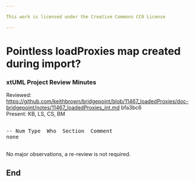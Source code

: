 ```yaml
---

This work is licensed under the Creative Commons CC0 License

---
```


# Pointless loadProxies map created during import? 
### xtUML Project Review Minutes

Reviewed: https://github.com/keithbrown/bridgepoint/blob/11467_loadedProxies/doc-bridgepoint/notes/11467_loadedProxies_int.md  bfa3bc6  
Present: KB, LS, CS, BM 

<pre>

-- Num Type  Who  Section  Comment
none

</pre>
   
No major observations, a re-review is not required.


End
---
